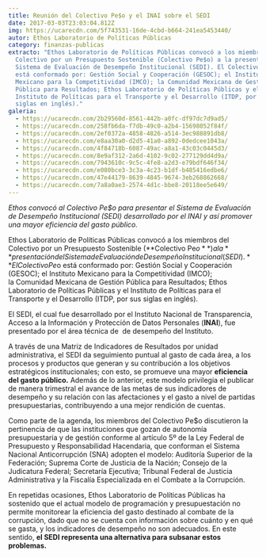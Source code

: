 ```yaml
---
title: Reunión del Colectivo Pe$o y el INAI sobre el SEDI
date: 2017-03-03T23:03:04.812Z
img: https://ucarecdn.com/5f743531-16de-4cbd-b664-241ea5453440/
autor: Ethos Laboratorio de Políticas Públicas
category: finanzas-publicas
extracto: "Ethos Laboratorio de Políticas Públicas convocó a los miembros del
  Colectivo por un Presupuesto Sostenible (Colectivo Pe$o) a la presentación del
  Sistema de Evaluación de Desempeño Institucional (SEDI). El Colectivo Pe$o
  está conformado por: Gestión Social y Cooperación (GESOC); el Instituto
  Mexicano para la Competitividad (IMCO); la Comunidad Mexicana de Gestión
  Pública para Resultados; Ethos Laboratorio de Políticas Públicas y el
  Instituto de Políticas para el Transporte y el Desarrollo (ITDP, por sus
  siglas en inglés)."
galeria:
  - https://ucarecdn.com/2b29560d-8561-442b-a0fc-df97dc7d9ad5/
  - https://ucarecdn.com/258fb6da-f7db-49c0-a2b4-15698052f84f/
  - https://ucarecdn.com/2ef0372a-4858-4826-a514-3ec988891db8/
  - https://ucarecdn.com/e8aa30a0-d2d5-41a0-a892-0dedcee1043a/
  - https://ucarecdn.com/4f84718b-6087-49ac-a8a1-43c03c0445d3/
  - https://ucarecdn.com/8e9af312-2a6d-4102-9c02-277129dd4d9a/
  - https://ucarecdn.com/7943610c-9c5c-4fe8-a2d3-e79bdf646f34/
  - https://ucarecdn.com/e080bce3-3c3a-4c23-b1df-b485416edbe6/
  - https://ucarecdn.com/47e44179-8639-4845-9674-3eb268862668/
  - https://ucarecdn.com/7a8a0ae3-2574-4d1c-bbe8-20118ee5e649/
---
```

*Ethos convocó al Colectivo Pe$o para presentar el Sistema de Evaluación de Desempeño Institucional (SEDI) desarrollado por el INAI y así promover una mayor eficiencia del gasto público.*

Ethos Laboratorio de Políticas Públicas convocó a los miembros del Colectivo por un Presupuesto Sostenible (**Colectivo Pe$o**) a la **presentación del Sistema de Evaluación de Desempeño Institucional (SEDI).** El Colectivo Pe$o está conformado por: Gestión Social y Cooperación (GESOC); el Instituto Mexicano para la Competitividad (IMCO); la Comunidad Mexicana de Gestión Pública para Resultados; Ethos Laboratorio de Políticas Públicas y el Instituto de Políticas para el Transporte y el Desarrollo (ITDP, por sus siglas en inglés). 

El SEDI, el cual fue desarrollado por el Instituto Nacional de Transparencia, Acceso a la Información y Protección de Datos Personales (**INAI**), fue presentado por el área técnica de  de desempeño del Instituto.

A través de una Matriz de Indicadores de Resultados por unidad administrativa, el SEDI da seguimiento puntual al gasto de cada área, a los procesos y productos que generan y su contribución a los objetivos estratégicos institucionales; con esto, se promueve una mayor **eficiencia del gasto público.** Además de lo anterior, este modelo privilegia el publicar de manera trimestral el avance de las metas de sus indicadores de desempeño y su relación con las afectaciones y el gasto a nivel de partidas presupuestarias, contribuyendo a una mejor rendición de cuentas.

Como parte de la agenda, los miembros del Colectivo Pe$o discutieron la pertinencia de que las instituciones que gozan de autonomía presupuestaria y de gestión conforme al artículo 5º de la Ley Federal de Presupuesto y Responsabilidad Hacendaria, que conforman el Sistema Nacional Anticorrupción (SNA) adopten el modelo: Auditoría Superior de la Federación; Suprema Corte de Justicia de la Nación; Consejo de la Judicatura Federal; Secretaría Ejecutiva; Tribunal Federal de Justicia Administrativa y la Fiscalía Especializada en el Combate a la Corrupción.

En repetidas ocasiones, Ethos Laboratorio de Políticas Públicas ha sostenido que el actual modelo de programación y presupuestación no permite monitorear la eficiencia del gasto destinado al combate de la corrupción, dado que no se cuenta con información sobre cuánto y en qué se gasta, y los indicadores de desempeño no son adecuados. En este sentido, **el SEDI representa una alternativa para subsanar estos problemas.**